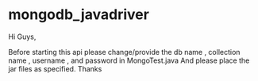 mongodb_javadriver
==================
Hi Guys,

Before starting this api 
please change/provide the db name , collection name , username , and password in MongoTest.java
And please place the jar files as specified.
Thanks
